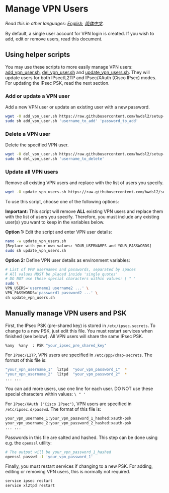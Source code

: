 # Manage VPN Users

*Read this in other languages: [English](manage-users.md), [简体中文](manage-users-zh.md).*

By default, a single user account for VPN login is created. If you wish to add, edit or remove users, read this document.

## Using helper scripts

You may use these scripts to more easily manage VPN users: [add_vpn_user.sh](https://github.com/hwdsl2/setup-ipsec-vpn/blob/master/extras/add_vpn_user.sh), [del_vpn_user.sh](https://github.com/hwdsl2/setup-ipsec-vpn/blob/master/extras/del_vpn_user.sh) and [update_vpn_users.sh](https://github.com/hwdsl2/setup-ipsec-vpn/blob/master/extras/update_vpn_users.sh). They will update users for both IPsec/L2TP and IPsec/XAuth (Cisco IPsec) modes. For updating the IPsec PSK, read the next section.

### Add or update a VPN user

Add a new VPN user or update an existing user with a new password.

```bash
wget -O add_vpn_user.sh https://raw.githubusercontent.com/hwdsl2/setup-ipsec-vpn/master/extras/add_vpn_user.sh
sudo sh add_vpn_user.sh 'username_to_add' 'password_to_add'
```

### Delete a VPN user

Delete the specified VPN user.

```bash
wget -O del_vpn_user.sh https://raw.githubusercontent.com/hwdsl2/setup-ipsec-vpn/master/extras/del_vpn_user.sh
sudo sh del_vpn_user.sh 'username_to_delete'
```

### Update all VPN users

Remove all existing VPN users and replace with the list of users you specify.

```bash
wget -O update_vpn_users.sh https://raw.githubusercontent.com/hwdsl2/setup-ipsec-vpn/master/extras/update_vpn_users.sh
```

To use this script, choose one of the following options:

**Important:** This script will remove **ALL** existing VPN users and replace them with the list of users you specify. Therefore, you must include any existing user(s) you want to keep in the variables below.

**Option 1:** Edit the script and enter VPN user details:

```bash
nano -w update_vpn_users.sh
[Replace with your own values: YOUR_USERNAMES and YOUR_PASSWORDS]
sudo sh update_vpn_users.sh
```

**Option 2:** Define VPN user details as environment variables:

```bash
# List of VPN usernames and passwords, separated by spaces
# All values MUST be placed inside 'single quotes'
# DO NOT use these special characters within values: \ " '
sudo \
VPN_USERS='username1 username2 ...' \
VPN_PASSWORDS='password1 password2 ...' \
sh update_vpn_users.sh
```

## Manually manage VPN users and PSK

First, the IPsec PSK (pre-shared key) is stored in `/etc/ipsec.secrets`. To change to a new PSK, just edit this file. You must restart services when finished (see below). All VPN users will share the same IPsec PSK.

```bash
%any  %any  : PSK "your_ipsec_pre_shared_key"
```

For `IPsec/L2TP`, VPN users are specified in `/etc/ppp/chap-secrets`. The format of this file is:

```bash
"your_vpn_username_1"  l2tpd  "your_vpn_password_1"  *
"your_vpn_username_2"  l2tpd  "your_vpn_password_2"  *
... ...
```

You can add more users, use one line for each user. DO NOT use these special characters within values: `\ " '`

For `IPsec/XAuth ("Cisco IPsec")`, VPN users are specified in `/etc/ipsec.d/passwd`. The format of this file is:

```bash
your_vpn_username_1:your_vpn_password_1_hashed:xauth-psk
your_vpn_username_2:your_vpn_password_2_hashed:xauth-psk
... ...
```

Passwords in this file are salted and hashed. This step can be done using e.g. the `openssl` utility:

```bash
# The output will be your_vpn_password_1_hashed
openssl passwd -1 'your_vpn_password_1'
```

Finally, you must restart services if changing to a new PSK. For adding, editing or removing VPN users, this is normally not required.

```bash
service ipsec restart
service xl2tpd restart
```
